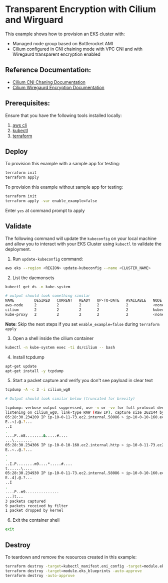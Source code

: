 # Transparent Encryption with Cilium and Wirguard

This example shows how to provision an EKS cluster with:
- Managed node group based on Bottlerocket AMI
- Cilium configured in CNI chaining mode with VPC CNI and with Wiregaurd transparent encryption enabled

## Reference Documentation:

- [Cilium CNI Chaning Documentation](https://docs.cilium.io/en/v1.12/gettingstarted/cni-chaining-aws-cni/)
- [Cilium Wiregaurd Encryption Documentation](https://docs.cilium.io/en/v1.12/gettingstarted/encryption-wireguard/)

## Prerequisites:

Ensure that you have the following tools installed locally:

1. [aws cli](https://docs.aws.amazon.com/cli/latest/userguide/install-cliv2.html)
2. [kubectl](https://Kubernetes.io/docs/tasks/tools/)
3. [terraform](https://learn.hashicorp.com/tutorials/terraform/install-cli)

## Deploy

To provision this example with a sample app for testing:

```sh
terraform init
terraform apply
```

To provision this example without sample app for testing:

```sh
terraform init
terraform apply -var enable_example=false
```

Enter `yes` at command prompt to apply

## Validate

The following command will update the `kubeconfig` on your local machine and allow you to interact with your EKS Cluster using `kubectl` to validate the deployment.

1. Run `update-kubeconfig` command:

```sh
aws eks --region <REGION> update-kubeconfig --name <CLUSTER_NAME>
```

2. List the daemonsets

```sh
kubectl get ds -n kube-system 

# output should look something similar
NAME         DESIRED   CURRENT   READY   UP-TO-DATE   AVAILABLE   NODE SELECTOR            AGE
aws-node     2         2         2       2            2           <none>                   156m
cilium       2         2         2       2            2           kubernetes.io/os=linux   152m
kube-proxy   2         2         2       2            2           <none>                   156m
```

**Note**: Skip the next steps if you set `enable_example=false` during `terraform apply`

3. Open a shell inside the cilium container

```sh
kubectl -n kube-system exec -ti ds/cilium -- bash
```

4. Install tcpdump

```sh
apt-get update
apt-get install -y tcpdump
```

5. Start a packet capture and verify you don't see payload in clear text

```sh
tcpdump -A -c 3 -i cilium_wg0

# Output should look similar below (truncated for brevity)

tcpdump: verbose output suppressed, use -v or -vv for full protocol decode
listening on cilium_wg0, link-type RAW (Raw IP), capture size 262144 bytes
05:28:30.234209 IP ip-10-0-11-73.ec2.internal.58086 > ip-10-0-10-160.ec2.internal.http: Flags [S], seq 2831772984, win 62727, options [mss 8961,sackOK,TS val 3834644316 ecr 0,nop,wscale 7], length 0
E..<].@.?...
..I
.
....P..m8........&.....#....
...\........
05:28:30.234306 IP ip-10-0-10-160.ec2.internal.http > ip-10-0-11-73.ec2.internal.58086: Flags [S.], seq 131501951, ack 2831772985, win 62643, options [mss 8961,sackOK,TS val 1959385110 ecr 3834644316,nop,wscale 7], length 0
E..<..@.?...
.
.
..I.P........m9....*.....#....
t......\....
05:28:30.234930 IP ip-10-0-11-73.ec2.internal.58086 > ip-10-0-10-160.ec2.internal.http: Flags [.], ack 1, win 491, options [nop,nop,TS val 3834644317 ecr 1959385110], length 0
E..4].@.?...
..I
.
....P..m9...............
...]t...
3 packets captured
9 packets received by filter
1 packet dropped by kernel
```
6. Exit the container shell

```sh
exit
```

## Destroy

To teardown and remove the resources created in this example:

```sh
terraform destroy -target=kubectl_manifest.eni_config -target=module.eks_blueprints_kubernetes_addons -auto-approve
terraform destroy -target=module.eks_blueprints -auto-approve
terraform destroy -auto-approve
```
